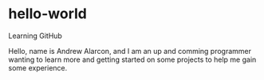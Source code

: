 # hello-world
Learning GitHub

Hello, name is Andrew Alarcon, and I am an up and comming programmer wanting to learn more
and getting started on some projects to help me gain some experience.
